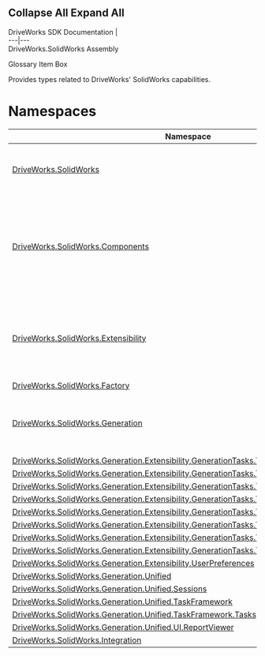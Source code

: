 Collapse All Expand All  
---  
DriveWorks SDK Documentation  |   
---|---  
DriveWorks.SolidWorks Assembly   
  
  
Glossary Item Box

Provides types related to DriveWorks' SolidWorks capabilities.

# Namespaces

Namespace| Description  
---|---  
[DriveWorks.SolidWorks](topic13345.md)| Provides common SolidWorks services and types.  
[DriveWorks.SolidWorks.Components](topic13925.md)| Provides support for captured, project, and released SolidWorks parts, assemblies, and drawings.  
[DriveWorks.SolidWorks.Extensibility](topic15090.md)| Provides support for plugins which require access to SolidWorks facilities.  
[DriveWorks.SolidWorks.Factory](topic15092.md)|   
[DriveWorks.SolidWorks.Generation](topic15094.md)| Provides types related to DriveWorks model generation.  
[DriveWorks.SolidWorks.Generation.Extensibility.GenerationTasks.Tasks](topic15301.md)|   
[DriveWorks.SolidWorks.Generation.Extensibility.GenerationTasks.Tasks.FileExports](topic15327.md)|   
[DriveWorks.SolidWorks.Generation.Extensibility.GenerationTasks.Tasks.FileExports.Support](topic15329.md)|   
[DriveWorks.SolidWorks.Generation.Extensibility.GenerationTasks.Tasks.FileSystem](topic15331.md)|   
[DriveWorks.SolidWorks.Generation.Extensibility.GenerationTasks.Tasks.FileSystem.Support](topic15333.md)|   
[DriveWorks.SolidWorks.Generation.Extensibility.GenerationTasks.Tasks.Specifications](topic15335.md)|   
[DriveWorks.SolidWorks.Generation.Extensibility.GenerationTasks.Tasks.Specifications.Support](topic15337.md)|   
[DriveWorks.SolidWorks.Generation.Extensibility.GenerationTasks.Tasks.SupportingTypes](topic15339.md)|   
[DriveWorks.SolidWorks.Generation.Extensibility.UserPreferences](topic15341.md)|   
[DriveWorks.SolidWorks.Generation.Unified](topic15343.md)|   
[DriveWorks.SolidWorks.Generation.Unified.Sessions](topic15355.md)|   
[DriveWorks.SolidWorks.Generation.Unified.TaskFramework](topic15357.md)|   
[DriveWorks.SolidWorks.Generation.Unified.TaskFramework.Tasks](topic15359.md)|   
[DriveWorks.SolidWorks.Generation.Unified.UI.ReportViewer](topic15361.md)|   
[DriveWorks.SolidWorks.Integration](topic15418.md)|   
  

